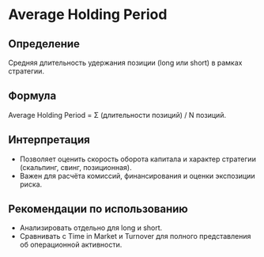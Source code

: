 # Average Holding Period

## Определение
Средняя длительность удержания позиции (long или short) в рамках стратегии.

## Формула
Average Holding Period = Σ (длительности позиций) / N позиций.

## Интерпретация
- Позволяет оценить скорость оборота капитала и характер стратегии (скальпинг, свинг, позиционная).
- Важен для расчёта комиссий, финансирования и оценки экспозиции риска.

## Рекомендации по использованию
- Анализировать отдельно для long и short.
- Сравнивать с Time in Market и Turnover для полного представления об операционной активности.
